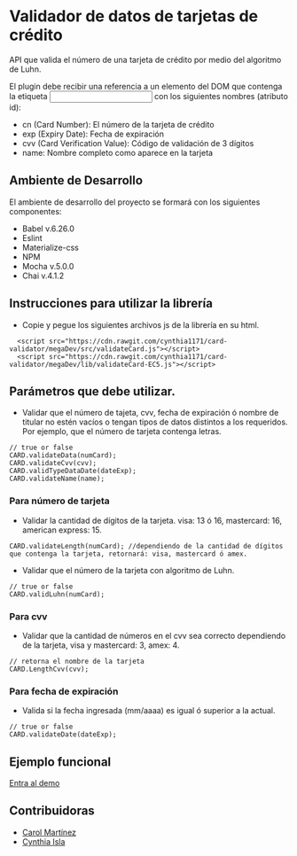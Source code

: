 # Validador de datos de tarjetas de crédito

API que valida el número de una tarjeta de crédito por medio del algoritmo de Luhn.

El plugin debe recibir una referencia a un elemento del DOM que contenga la etiqueta <input> con los siguientes nombres (atributo id):

- cn (Card Number): El número de la tarjeta de crédito
- exp (Expiry Date): Fecha de expiración
- cvv (Card Verification Value): Código de validación de 3 dígitos
- name: Nombre completo como aparece en la tarjeta


## Ambiente de Desarrollo

El ambiente de desarrollo del proyecto se formará con los siguientes componentes:

- Babel v.6.26.0
- Eslint
- Materialize-css
- NPM
- Mocha v.5.0.0
- Chai v.4.1.2

## Instrucciones para utilizar la librería

- Copie y pegue los siguientes archivos js de la librería en su html.

````
  <script src="https://cdn.rawgit.com/cynthia1171/card-validator/megaDev/src/validateCard.js"></script>
  <script src="https://cdn.rawgit.com/cynthia1171/card-validator/megaDev/lib/validateCard-EC5.js"></script>

````

## Parámetros que debe utilizar.

- Validar que el número de tajeta, cvv, fecha de expiración ó nombre de titular no estén vacíos o tengan tipos de datos distintos a los requeridos. Por ejemplo, que el número de tarjeta contenga letras.

````
// true or false
CARD.validateData(numCard);
CARD.validateCvv(cvv);
CARD.validTypeDataDate(dateExp);
CARD.validateName(name);
````


### Para número de tarjeta

- Validar la cantidad de dígitos de la tarjeta. visa: 13 ó 16, mastercard: 16, american express: 15.

````
CARD.validateLength(numCard); //dependiendo de la cantidad de dígitos que contenga la tarjeta, retornará: visa, mastercard ó amex.
````

- Validar que el número de la tarjeta con algoritmo de Luhn.

````
// true or false
CARD.validLuhn(numCard);
````

### Para cvv

- Validar que la cantidad de números en el cvv sea correcto dependiendo de la tarjeta, visa y mastercard: 3, amex: 4.

````
// retorna el nombre de la tarjeta
CARD.LengthCvv(cvv);
````

### Para fecha de expiración

- Valida si la fecha ingresada (mm/aaaa) es igual ó superior a la actual.

````
// true or false
CARD.validateDate(dateExp);
````

## Ejemplo funcional

[Entra al demo](https://cynthia1171.github.io/demo/)

## Contribuidoras

- [Carol Martínez](https://github.com/cynthia1171)
- [Cynthia Isla](https://github.com/cynthia1171)


